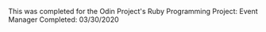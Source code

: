 This was completed for the Odin Project's Ruby Programming Project: Event Manager
Completed: 03/30/2020